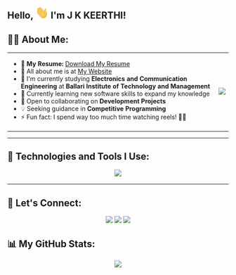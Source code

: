 ## Hello, <img src="https://raw.githubusercontent.com/ABSphreak/ABSphreak/master/gifs/Hi.gif" width="30px"> I'm J K KEERTHI!  

## 🧑‍💻 About Me:
<table>
  <tr>
    <td>
      <ul>
        <li>📄 <strong>My Resume:</strong>  
          <a href="https://github.com/Jk-keerthi/portfolio/blob/main/keerthi_resume.pdf" target="_blank">Download My Resume</a>
        </li>
        <li>📌 All about me is at <a href="https://jk-keerthi.github.io/portfolio/">My Website</a></li>
        <li>🔭 I'm currently studying <strong>Electronics and Communication Engineering</strong> at <strong>Ballari Institute of Technology and Management</strong></li>
        <li>🌱 Currently learning new software skills to expand my knowledge</li>
        <li>🤝 Open to collaborating on <strong>Development Projects</strong></li> 
        <li>💡 Seeking guidance in <strong>Competitive Programming</strong></li>
        <li>⚡ Fun fact: I spend way too much time watching reels! 🎥😂</li>
      </ul>
    </td>
    <td align="right">
      <img src="https://cdn.dribbble.com/users/2131993/screenshots/4948736/thoughtworks-gif_dribbble.gif" width="300px">
    </td>
  </tr>
</table>

---

## 🚀 Technologies and Tools I Use:

<p align="center">
  <img src="https://skillicons.dev/icons?i=java,spring,mysql,hibernate,html,css,js,bootstrap,jquery,git,linux" />
</p>

---

## 🔗 Let's Connect:
<p align="center">
  <a href="https://www.linkedin.com/in/jk-keerthi-49031530a"><img src="https://img.shields.io/badge/LinkedIn-blue?style=for-the-badge&logo=linkedin"></a>
  <a href="https://github.com/Jk-keerthi"><img src="https://img.shields.io/badge/GitHub-black?style=for-the-badge&logo=github"></a>
  <a href="keerthi2364@gmail.com "><img src="https://img.shields.io/badge/Email-red?style=for-the-badge&logo=gmail"></a>
</p>




## 📊 My GitHub Stats:

<p align="center">
  <img src="https://github-readme-stats.vercel.app/api?username=Jk-keerthi&show_icons=true&theme=radical" />
</p>
